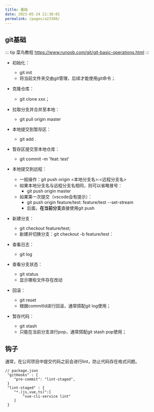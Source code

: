 ```yaml
---
title: 基础
date: 2023-05-24 21:30:01
permalink: /pages/a23366/
---
```

## git基础


::: tip 菜鸟教程
https://www.runoob.com/git/git-basic-operations.html
:::


* 初始化：
  * git init
  * 将当前文件夹交由git管理，后续才能使用git命令；

* 克隆仓库：
  * git clone xxx；

* 拉取分支并合并至本地：
  * git pull origin master

* 本地提交到暂存区：
  * git add .

* 暂存区提交至本地仓库：
  * git commit -m 'feat: test'

* 本地提交到远程： 
  * 一般操作：git push origin <本地分支名>:<远程分支名>
  * 如果本地分支名与远程分支名相同，则可以省略冒号：
    * git push origin master
  * 如果第一次提交（vscode会有提示）：
    * git push origin feature/test: feature/test --set-stream
    * 后面，**在当前分支**直接使用git push

* 新建分支：
  * git checkout feature/test;
  * 新建并切换分支：git checkout -b feature/test：

* 查看日志：
  * git log

* 查看分支状态：
  * git status
  * 显示哪些文件存在改动

* 回滚：
  * git reset
  * 根据commitId进行回滚，通常搭配git log使用；

* 暂存代码：
  * git stash
  * 只能在当前分支进行pop，通常搭配git stash pop使用；

## 钩子

通常，在公司项目中提交代码之前会进行lint，防止代码存在格式问题。

```
// package.json
 "gitHooks" : {
 	"pre-commit": "lint-staged",
 }
 "lint-staged" : {
 	"*.(js,vue,ts)":[
 		"vue-cli-service lint"
 	]
 }
```


